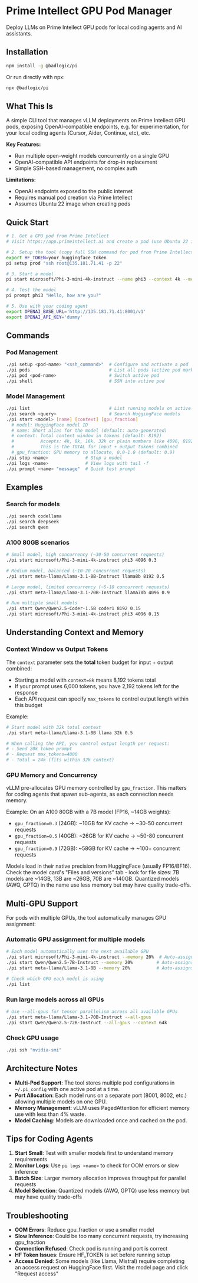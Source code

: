 # Prime Intellect GPU Pod Manager

Deploy LLMs on Prime Intellect GPU pods for local coding agents and AI assistants.

## Installation

```bash
npm install -g @badlogic/pi
```

Or run directly with npx:
```bash
npx @badlogic/pi
```

## What This Is

A simple CLI tool that manages vLLM deployments on Prime Intellect GPU pods, exposing OpenAI-compatible endpoints, e.g. for experimentation, for your local coding agents (Cursor, Aider, Continue, etc), etc.

**Key Features:**
- Run multiple open-weight models concurrently on a single GPU
- OpenAI-compatible API endpoints for drop-in replacement
- Simple SSH-based management, no complex auth

**Limitations:**
- OpenAI endpoints exposed to the public internet
- Requires manual pod creation via Prime Intellect
- Assumes Ubuntu 22 image when creating pods

## Quick Start

```bash
# 1. Get a GPU pod from Prime Intellect
# Visit https://app.primeintellect.ai and create a pod (use Ubuntu 22 image)

# 2. Setup the tool (copy full SSH command for pod from Prime Intellect)
export HF_TOKEN=your_huggingface_token
pi setup prod "ssh root@135.181.71.41 -p 22"

# 3. Start a model
pi start microsoft/Phi-3-mini-4k-instruct --name phi3 --context 4k --memory 20%

# 4. Test the model
pi prompt phi3 "Hello, how are you?"

# 5. Use with your coding agent
export OPENAI_BASE_URL='http://135.181.71.41:8001/v1'
export OPENAI_API_KEY='dummy'
```


## Commands

### Pod Management
```bash
./pi setup <pod-name> "<ssh_command>"  # Configure and activate a pod
./pi pods                              # List all pods (active pod marked)
./pi pod <pod-name>                    # Switch active pod
./pi shell                             # SSH into active pod
```

### Model Management
```bash
./pi list                              # List running models on active pod
./pi search <query>                    # Search HuggingFace models
./pi start <model> [name] [context] [gpu_fraction]
  # model: HuggingFace model ID
  # name: Short alias for the model (default: auto-generated)
  # context: Total context window in tokens (default: 8192)
  #          Accepts: 4k, 8k, 16k, 32k or plain numbers like 4096, 8192, 32768
  #          This is the TOTAL for input + output tokens combined
  # gpu_fraction: GPU memory to allocate, 0.0-1.0 (default: 0.9)
./pi stop <name>              # Stop a model
./pi logs <name>              # View logs with tail -f
./pi prompt <name> "message"  # Quick test prompt
```

## Examples

### Search for models
```bash
./pi search codellama
./pi search deepseek
./pi search qwen
```

### A100 80GB scenarios
```bash
# Small model, high concurrency (~30-50 concurrent requests)
./pi start microsoft/Phi-3-mini-4k-instruct phi3 4096 0.3

# Medium model, balanced (~10-20 concurrent requests)
./pi start meta-llama/Llama-3.1-8B-Instruct llama8b 8192 0.5

# Large model, limited concurrency (~5-10 concurrent requests)
./pi start meta-llama/Llama-3.1-70B-Instruct llama70b 4096 0.9

# Run multiple small models
./pi start Qwen/Qwen2.5-Coder-1.5B coder1 8192 0.15
./pi start microsoft/Phi-3-mini-4k-instruct phi3 4096 0.15
```

## Understanding Context and Memory

### Context Window vs Output Tokens
The `context` parameter sets the **total** token budget for input + output combined:
- Starting a model with `context=8k` means 8,192 tokens total
- If your prompt uses 6,000 tokens, you have 2,192 tokens left for the response  
- Each API request can specify `max_tokens` to control output length within this budget

Example:
```bash
# Start model with 32k total context
./pi start meta-llama/Llama-3.1-8B llama 32k 0.5

# When calling the API, you control output length per request:
# - Send 20k token prompt
# - Request max_tokens=4000 
# - Total = 24k (fits within 32k context)
```

### GPU Memory and Concurrency
vLLM pre-allocates GPU memory controlled by `gpu_fraction`. This matters for coding agents that spawn sub-agents, as each connection needs memory.

Example: On an A100 80GB with a 7B model (FP16, ~14GB weights):
- `gpu_fraction=0.3` (24GB): ~10GB for KV cache → ~30-50 concurrent requests
- `gpu_fraction=0.5` (40GB): ~26GB for KV cache → ~50-80 concurrent requests
- `gpu_fraction=0.9` (72GB): ~58GB for KV cache → ~100+ concurrent requests

Models load in their native precision from HuggingFace (usually FP16/BF16). Check the model card's "Files and versions" tab - look for file sizes: 7B models are ~14GB, 13B are ~26GB, 70B are ~140GB. Quantized models (AWQ, GPTQ) in the name use less memory but may have quality trade-offs.

## Multi-GPU Support

For pods with multiple GPUs, the tool automatically manages GPU assignment:

### Automatic GPU assignment for multiple models
```bash
# Each model automatically uses the next available GPU
./pi start microsoft/Phi-3-mini-4k-instruct --memory 20%  # Auto-assigns to GPU 0
./pi start Qwen/Qwen2.5-7B-Instruct --memory 20%         # Auto-assigns to GPU 1
./pi start meta-llama/Llama-3.1-8B --memory 20%          # Auto-assigns to GPU 2

# Check which GPU each model is using
./pi list
```

### Run large models across all GPUs
```bash
# Use --all-gpus for tensor parallelism across all available GPUs
./pi start meta-llama/Llama-3.1-70B-Instruct --all-gpus
./pi start Qwen/Qwen2.5-72B-Instruct --all-gpus --context 64k
```

### Check GPU usage
```bash
./pi ssh "nvidia-smi"
```

## Architecture Notes

- **Multi-Pod Support**: The tool stores multiple pod configurations in `~/.pi_config` with one active pod at a time.
- **Port Allocation**: Each model runs on a separate port (8001, 8002, etc.) allowing multiple models on one GPU.
- **Memory Management**: vLLM uses PagedAttention for efficient memory use with less than 4% waste.
- **Model Caching**: Models are downloaded once and cached on the pod.

## Tips for Coding Agents

1. **Start Small**: Test with smaller models first to understand memory requirements
2. **Monitor Logs**: Use `pi logs <name>` to check for OOM errors or slow inference
3. **Batch Size**: Larger memory allocation improves throughput for parallel requests
4. **Model Selection**: Quantized models (AWQ, GPTQ) use less memory but may have quality trade-offs

## Troubleshooting

- **OOM Errors**: Reduce gpu_fraction or use a smaller model
- **Slow Inference**: Could be too many concurrent requests, try increasing gpu_fraction
- **Connection Refused**: Check pod is running and port is correct
- **HF Token Issues**: Ensure HF_TOKEN is set before running setup
- **Access Denied**: Some models (like Llama, Mistral) require completing an access request on HuggingFace first. Visit the model page and click "Request access"
